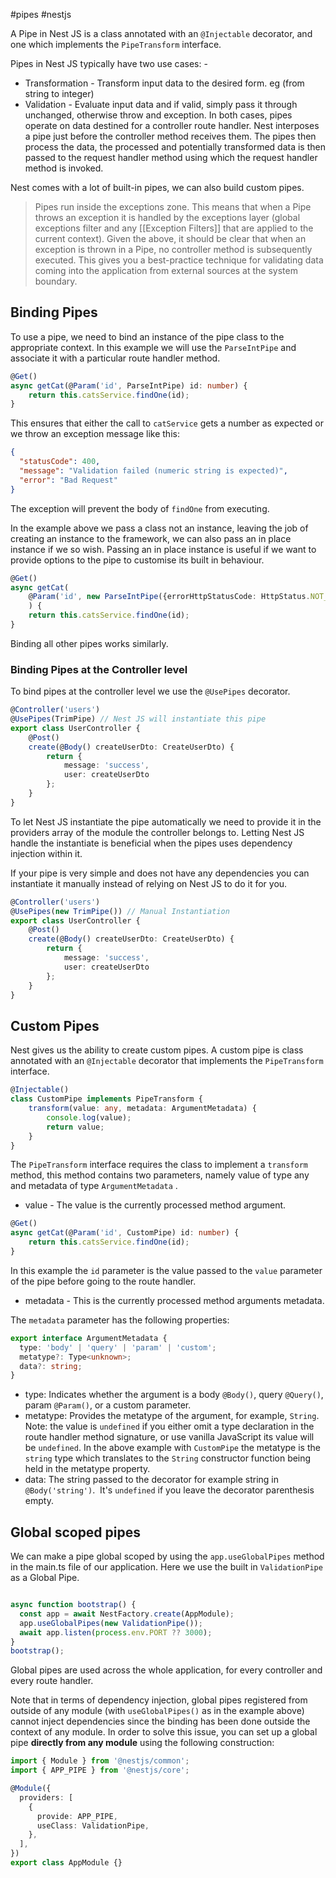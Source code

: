 #pipes #nestjs 

A Pipe in Nest JS is a class annotated with an `@Injectable` decorator, and one which implements the `PipeTransform` interface.

Pipes in Nest JS typically have two use cases: -
- Transformation - Transform input data to the desired form. eg (from string to integer)
- Validation - Evaluate input data and if valid, simply pass it through unchanged, otherwise throw and exception.
In both cases, pipes operate on data destined for a controller route handler. Nest interposes a pipe just before the controller method receives them. The pipes then process the data, the processed and potentially transformed data is then passed to the request handler method using which the request handler method is invoked.

Nest comes with a lot of built-in pipes, we can also build custom pipes.

> Pipes run inside the exceptions zone. This means that when a Pipe throws an exception it is handled by the exceptions layer (global exceptions filter and any [[Exception Filters]] that are applied to the current context). Given the above, it should be clear that when an exception is thrown in a Pipe, no controller method is subsequently executed. This gives you a best-practice technique for validating data coming into the application from external sources at the system boundary.

## Binding Pipes

To use a pipe, we need to bind an instance of the pipe class to the appropriate context. In this example we will use the `ParseIntPipe` and associate it with a particular route handler method. 

```typescript
@Get()
async getCat(@Param('id', ParseIntPipe) id: number) {
	return this.catsService.findOne(id);
}
```

This ensures that either the call to `catService` gets a number as expected or we throw an exception message like this: 

```json
{
  "statusCode": 400,
  "message": "Validation failed (numeric string is expected)",
  "error": "Bad Request"
}
```

The exception will prevent the body of `findOne` from executing.

In the example above we pass a class not an instance, leaving the job of creating an instance to the framework, we can also pass an in place instance if we so wish. Passing an in place instance is useful if we want to provide options to the pipe to customise its built in behaviour.

```typescript
@Get()
async getCat(
	@Param('id', new ParseIntPipe({errorHttpStatusCode: HttpStatus.NOT_ACCEPTABLE}))) id: number
	) {
	return this.catsService.findOne(id);
}
```

Binding all other pipes works similarly.

### Binding Pipes at the Controller level

To bind pipes at the controller level we use the `@UsePipes` decorator. 

```typescript
@Controller('users')
@UsePipes(TrimPipe) // Nest JS will instantiate this pipe
export class UserController {
	@Post()
	create(@Body() createUserDto: CreateUserDto) {
		return {
			message: 'success',
			user: createUserDto
		};
	}
}
```

To let Nest JS instantiate the pipe automatically we need to provide it in the providers array of the module the controller belongs to. Letting Nest JS handle the instantiate is beneficial when the pipes uses dependency injection within it.

If your pipe is very simple and does not have any dependencies you can instantiate it manually instead of relying on Nest JS to do it for you.

```typescript
@Controller('users')
@UsePipes(new TrimPipe()) // Manual Instantiation
export class UserController {
	@Post()
	create(@Body() createUserDto: CreateUserDto) {
		return {
			message: 'success',
			user: createUserDto
		};
	}
}
```

## Custom Pipes

Nest gives us the ability to create custom pipes. A custom pipe is class annotated with an `@Injectable` decorator that implements the `PipeTransform` interface.

```typescript
@Injectable()
class CustomPipe implements PipeTransform {
	transform(value: any, metadata: ArgumentMetadata) {
		console.log(value);
		return value;
	}
}
```

The `PipeTransform` interface requires the class to implement a `transform` method, this method contains two parameters, namely value of type any and metadata of type `ArgumentMetadata` . 

- value - The value is the currently processed method argument.

```typescript
@Get()
async getCat(@Param('id', CustomPipe) id: number) {
	return this.catsService.findOne(id);
}
```

In this example the `id` parameter is the value passed to the `value` parameter of the pipe before going to the route handler.

- metadata - This is the currently processed method arguments metadata.

The `metadata` parameter has the following properties: 

```typescript 
export interface ArgumentMetadata {
  type: 'body' | 'query' | 'param' | 'custom';
  metatype?: Type<unknown>;
  data?: string;
}
```

- type: Indicates whether the argument is a body `@Body()`, query `@Query()`, param `@Param()`, or a custom parameter.
- metatype: Provides the metatype of the argument, for example, `String`. Note: the value is `undefined` if you either omit a type declaration in the route handler method signature, or use vanilla JavaScript its value will be `undefined`. In the above example with `CustomPipe` the metatype is the `string` type which translates to the `String` constructor function being held in the metatype property.
- data: The string passed to the decorator for example string in `@Body('string')`.  It's `undefined` if you leave the decorator parenthesis empty.
## Global scoped pipes

We can make a pipe global scoped by using the `app.useGlobalPipes` method in the main.ts file of our application. Here we use the built in `ValidationPipe` as a Global Pipe.

```typescript

async function bootstrap() {
  const app = await NestFactory.create(AppModule);
  app.useGlobalPipes(new ValidationPipe());
  await app.listen(process.env.PORT ?? 3000);
}
bootstrap();
```

Global pipes are used across the whole application, for every controller and every route handler.

Note that in terms of dependency injection, global pipes registered from outside of any module (with `useGlobalPipes()` as in the example above) cannot inject dependencies since the binding has been done outside the context of any module. In order to solve this issue, you can set up a global pipe **directly from any module** using the following construction:

```typescript
import { Module } from '@nestjs/common';
import { APP_PIPE } from '@nestjs/core';

@Module({
  providers: [
    {
      provide: APP_PIPE,
      useClass: ValidationPipe,
    },
  ],
})
export class AppModule {}
```

